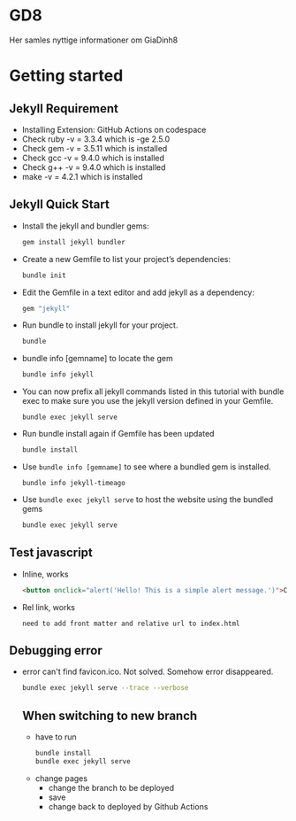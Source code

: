 # GD8
Her samles nyttige informationer om GiaDinh8

# Getting started
## Jekyll Requirement
* Installing Extension: GitHub Actions on codespace
* Check ruby -v = 3.3.4 which is -ge 2.5.0
* Check gem -v = 3.5.11 which is installed
* Check gcc -v = 9.4.0 which is installed
* Check g++ -v = 9.4.0 which is installed
* make -v = 4.2.1 which is installed
  
## Jekyll Quick Start
* Install the jekyll and bundler gems: 
  ```bash
  gem install jekyll bundler
  ```
* Create a new Gemfile to list your project’s dependencies:
  ```bash
  bundle init
  ```
* Edit the Gemfile in a text editor and add jekyll as a dependency:
  ```bash
  gem "jekyll"
  ```
* Run bundle to install jekyll for your project.
  ```bash
  bundle
  ```
* bundle info [gemname] to locate the gem
  ```bash
  bundle info jekyll
  ```
* You can now prefix all jekyll commands listed in this tutorial with bundle exec to make sure you use the jekyll version defined in your Gemfile.
  ```
  bundle exec jekyll serve
  ```
* Run bundle install again if Gemfile has been updated
  ```bash
  bundle install
  ```
* Use `bundle info [gemname]` to see where a bundled gem is installed.
  ```
  bundle info jekyll-timeago
  ```
* Use `bundle exec jekyll serve` to host the website using the bundled gems
  ```bash
  bundle exec jekyll serve
  ```

## Test javascript  
* Inline, works
  ```html
  <button onclick="alert('Hello! This is a simple alert message.')">Click Me!</button>
  ```
* Rel link, works
  ```
  need to add front matter and relative url to index.html
  ```

## Debugging error
* error can't find favicon.ico. Not solved. Somehow error disappeared.
  ```bash
  bundle exec jekyll serve --trace --verbose
  ```

  ## When switching to new branch
  * have to run
    ```bash
    bundle install
    bundle exec jekyll serve
    ```
  * change pages
    * change the branch to be deployed
    * save
    * change back to deployed by Github Actions


[^1]: [Jekyll Requirement](https://jekyllrb.com/docs/installation/#requirements)  
[^2]: [Jekyll Quick Start](https://jekyllrb.com/docs/)  
[^3]: [Github Actions in codespace](https://jekyllrb.com/docs/continuous-integration/github-actions/)